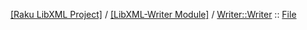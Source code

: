 [[Raku LibXML Project]](https://libxml-raku.github.io)
 / [[LibXML-Writer Module]](https://libxml-raku.github.io/LibXML-Writer-raku)
 / [Writer::Writer](https://libxml-raku.github.io/LibXML-Writer-raku/Writer/Writer)
 :: [File](https://libxml-raku.github.io/LibXML-Writer-raku/Writer/Writer/File)



